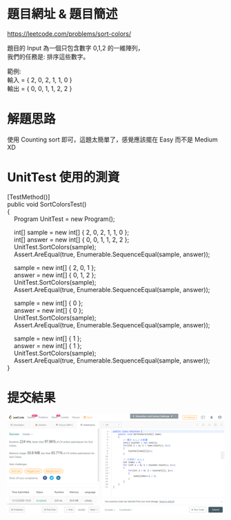 # 題目網址 & 題目簡述  
https://leetcode.com/problems/sort-colors/  
  
題目的 Input 為一個只包含數字 0,1,2 的一維陣列，  
我們的任務是: 排序這些數字。  
  
範例:  
輸入 = { 2, 0, 2, 1, 1, 0 }  
輸出 = { 0, 0, 1, 1, 2, 2 }  
  
# 解題思路  
使用 Counting sort 即可，這題太簡單了，感覺應該擺在 Easy 而不是 Medium XD  
  
# UnitTest 使用的測資  
[TestMethod()]  
public void SortColorsTest()  
{  
&nbsp;&nbsp;&nbsp;&nbsp;Program UnitTest = new Program();  
  
&nbsp;&nbsp;&nbsp;&nbsp;int[] sample = new int[] { 2, 0, 2, 1, 1, 0 };  
&nbsp;&nbsp;&nbsp;&nbsp;int[] answer = new int[] { 0, 0, 1, 1, 2, 2 };  
&nbsp;&nbsp;&nbsp;&nbsp;UnitTest.SortColors(sample);  
&nbsp;&nbsp;&nbsp;&nbsp;Assert.AreEqual(true, Enumerable.SequenceEqual(sample, answer));  
  
&nbsp;&nbsp;&nbsp;&nbsp;sample = new int[] { 2, 0, 1 };  
&nbsp;&nbsp;&nbsp;&nbsp;answer = new int[] { 0, 1, 2 };  
&nbsp;&nbsp;&nbsp;&nbsp;UnitTest.SortColors(sample);  
&nbsp;&nbsp;&nbsp;&nbsp;Assert.AreEqual(true, Enumerable.SequenceEqual(sample, answer));  
  
&nbsp;&nbsp;&nbsp;&nbsp;sample = new int[] { 0 };  
&nbsp;&nbsp;&nbsp;&nbsp;answer = new int[] { 0 };  
&nbsp;&nbsp;&nbsp;&nbsp;UnitTest.SortColors(sample);  
&nbsp;&nbsp;&nbsp;&nbsp;Assert.AreEqual(true, Enumerable.SequenceEqual(sample, answer));  
  
&nbsp;&nbsp;&nbsp;&nbsp;sample = new int[] { 1 };  
&nbsp;&nbsp;&nbsp;&nbsp;answer = new int[] { 1 };  
&nbsp;&nbsp;&nbsp;&nbsp;UnitTest.SortColors(sample);  
&nbsp;&nbsp;&nbsp;&nbsp;Assert.AreEqual(true, Enumerable.SequenceEqual(sample, answer));  
}  
  
# 提交結果  
![image](https://raw.githubusercontent.com/Jacky20200711/LeetCode/master/Q75(Sort%20Colors)/SuccessShot.PNG)  
&emsp;  
&emsp;  
